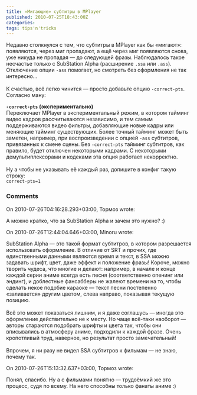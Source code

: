 ```yaml
---
title: «Мигающие» субтитры в MPlayer
published: 2010-07-25T18:43:00Z
categories: 
tags: tips'n'tricks
---
```


Недавно столкнулся с тем, что субтитры в MPlayer как бы «мигают»: появляются, через миг пропадают, а ещё через миг появляются снова, уже никуда не пропадая — до следующей фразы. Наблюдалось такое несчастье только с SubStation Alpha (расширение <code>.ssa</code> или <code>.ass</code>). Отключение опции <code>-ass</code> помогает, но смотреть без оформления не так интересно…<br /><a name='more'></a><br />К счастью, всё легко чинится — просто добавьте опцию <code>-correct-pts</code>. Согласно ману:<div class="quote"><b><code>-correct-pts</code> (экспериментально)</b><br />Переключает MPlayer в экспериментальный  режим, в котором тайминг видео кадров рассчитываются независимо, и тем самым поддерживаются видео фильтры, добавляющие новые кадры или меняющие тайминг существующих. Более точный тайминг может быть заметен, например, при воспроизведении с опцией <code>-ass</code> субтитров, привязанных к смене сцены. Без <code>-correct-pts</code> тайминг субтитров, как правило, будет отключен некоторыми кадрами. С некоторыми демультиплексорами и кодеками эта опция работает некорректно.</div><br />Ну а чтобы не указывать её каждый раз, допишите в конфиг такую строку:<div class="code"><code>correct-pts=1</code></div>

<h3 id='hakyll-convert-comments-title'>Comments</h3>
<div class='hakyll-convert-comment'>
<p class='hakyll-convert-comment-date'>On 2010-07-26T04:16:28.293+03:00, Тормоз wrote:</p>
<p class='hakyll-convert-comment-body'>
А можно кратко, что за SubStation Alpha и зачем это нужно? :)
</p>
</div>

<div class='hakyll-convert-comment'>
<p class='hakyll-convert-comment-date'>On 2010-07-26T12:44:04.646+03:00, Minoru wrote:</p>
<p class='hakyll-convert-comment-body'>
SubStation Alpha — это такой формат субтитров, в котором разрешается использовать оформление. В отличие от SRT и прочих, где единственными данными являются время и текст, в SSA можно задавать шрифт, цвет, даже эффект и положение фразы! Короче, можно творить чудеса, что многие и делают: например, в начале и конце каждой серии аниме всегда есть песня (соответственно опенинг или эндинг), и доблестные фансабберы не жалеют времени на то, чтобы сделать некое подобие караоке — текст песни постепенно «заливается» другим цветом, слева направо, показывая текущую позицию.<br /><br />Всё это может показаться лишним, и я даже соглашусь — иногда это оформление действительно не к месту. Но чаще всё-таки наоборот — авторы стараются подобрать шрифты и цвета так, чтобы они вписывались в атмосферу аниме, подходили к каждой фразе. Очень кропотливый труд, наверное, но результат просто замечательный!<br /><br />Впрочем, я ни разу не видел SSA субтитров к фильмам — не знаю, почему так.
</p>
</div>

<div class='hakyll-convert-comment'>
<p class='hakyll-convert-comment-date'>On 2010-07-26T15:13:32.637+03:00, Тормоз wrote:</p>
<p class='hakyll-convert-comment-body'>
Понял, спасибо. Ну а с фильмами понятно — трудоёмкий же это процесс, судя по всему. На него способны только фанаты аниме :)
</p>
</div>



